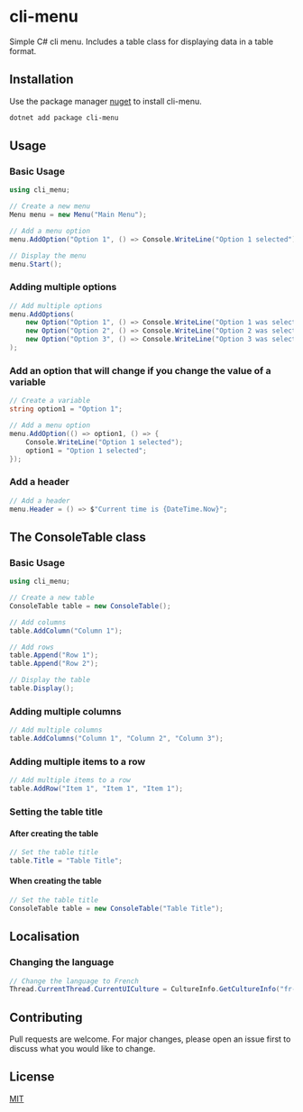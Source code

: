 # cli-menu

Simple C# cli menu. Includes a table class for displaying data in a table format.

## Installation

Use the package manager [nuget](https://www.nuget.org/packages/cli-menu/) to install cli-menu.

```bash
dotnet add package cli-menu
```

## Usage

### Basic Usage

```csharp
using cli_menu;

// Create a new menu
Menu menu = new Menu("Main Menu");

// Add a menu option
menu.AddOption("Option 1", () => Console.WriteLine("Option 1 selected"));

// Display the menu
menu.Start();
```

### Adding multiple options

```csharp
// Add multiple options
menu.AddOptions(
    new Option("Option 1", () => Console.WriteLine("Option 1 was selected!")),
    new Option("Option 2", () => Console.WriteLine("Option 2 was selected!")),
    new Option("Option 3", () => Console.WriteLine("Option 3 was selected!"))
);
```

### Add an option that will change if you change the value of a variable

```csharp
// Create a variable
string option1 = "Option 1";

// Add a menu option
menu.AddOption(() => option1, () => {
    Console.WriteLine("Option 1 selected");
    option1 = "Option 1 selected";
});
```

### Add a header

```csharp
// Add a header
menu.Header = () => $"Current time is {DateTime.Now}";
```


## The ConsoleTable class

### Basic Usage

```csharp
using cli_menu;

// Create a new table
ConsoleTable table = new ConsoleTable();

// Add columns
table.AddColumn("Column 1");

// Add rows
table.Append("Row 1");
table.Append("Row 2");

// Display the table
table.Display();
```

### Adding multiple columns

```csharp
// Add multiple columns
table.AddColumns("Column 1", "Column 2", "Column 3");
```

### Adding multiple items to a row
```csharp
// Add multiple items to a row
table.AddRow("Item 1", "Item 1", "Item 1");
```

### Setting the table title

#### After creating the table

```csharp
// Set the table title
table.Title = "Table Title";
```

#### When creating the table

```csharp
// Set the table title
ConsoleTable table = new ConsoleTable("Table Title");
```

## Localisation

### Changing the language

```csharp
// Change the language to French
Thread.CurrentThread.CurrentUICulture = CultureInfo.GetCultureInfo("fr-CA");
```

## Contributing

Pull requests are welcome. For major changes, please open an issue first to discuss what you would like to change.

## License

[MIT](https://choosealicense.com/licenses/mit/)

